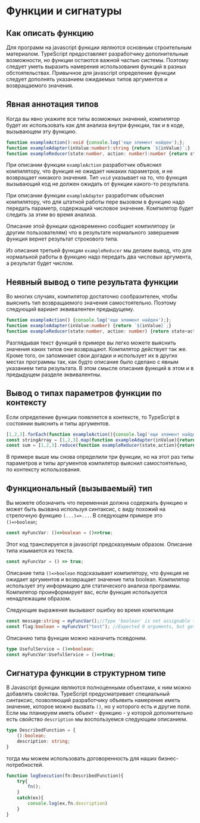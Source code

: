# Функции и сигнатуры

## Как описать функцию

Для программ на javascript функции являются основным строительным материалом.  TypeScript  предоставляет разработчику дополнительные возможности, но функции остаются важной частью системы. Поэтому следует уметь выразить намерения использования функций в разных обстоятельствах. Привычное для javascript определение функции следует дополнять указанием ожидаемых типов аргументов и возвращаемого значения.

## Явная аннотация типов

Когда вы явно укажите все типы возможных значений, компилятор будет их использовать как для анализа внутри функции, так и в коде, вызывающем эту функцию.

```typescript
function exampleAction():void {console.log('еще элемент найден');};
function exampleAdapter(inValue:number):string {return `${inValue}`;}
function exampleReducer(state:number, action: number):number {return state+action;}
```

При описании функции `exampleAction` разработчик объяснил компилятору, что функция не ожидает никаких параметров, и не возвращает никакого значения. Тип `void` указывает на то, что функция вызывающий код не должен ожидать от функции какого-то результата.

При описании функции `exampleAdapter` разработчик объяснил компилятору, что для штатной работы пере вызовом в функцию надо передать параметр, содержащий числовое значение. Компилятор будет следить за этим во время анализа.

Описание этой функции одновременно сообщает компилятору (и другим пользователям) что в результате нормального завершения функция вернет результат строкового типа.

Из описания третьей функции `exampleReducer` мы делаем вывод, что для нормальной работы в функцию надо передать два числовых аргумента, а результат будет числом.

## Неявный вывод о типе результата функции

Во многих случаях, компилятор достаточно сообразителен, чтобы выяснить тип возвращаемого значения самостоятельно. Поэтому следующий вариант эквивалентен предыдущему.

```typescript
function exampleAction() {console.log('еще элемент найден');};
function exampleAdapter(inValue:number) {return `${inValue}`;}
function exampleReducer(state:number, action: number) {return state+action;}
```

Разглядывая текст функций в примере вы легко можете выяснить значения каких типов они возвращают. Компилятор действует так же. Кроме того, он запоминает свои догадки и использует их в других местах программы так, как будто описание было сделано с явным указанием типа результата. В этом смысле описания функций в этом и в предыдущем разделе эквивалентны.
 
## Вывод о типах параметров функции по контексту

Если определение функции появляется в контексте, то TypeScript в состоянии выяснить и типы аргументов.

```typescript
[1,2,3].forEach(function exampleAction(){console.log('еще элемент найден')});
const stringArray = [1,2,3].map(function exampleAdapter(inValue){return `${inValue}`;});
const sum = [1,2,3].reduce(function exampleReducer(state,action){return state+action},0);
```

В примере выше мы снова определили три функции, но на этот раз типы параметров и типы аргументов компилятор выяснил самостоятельно, по контексту использования.

## Функциональный (вызываемый) тип

Вы можете обозначить что переменная должна содержать функцию и может быть вызвана используя синтаксис, с виду похожий на стрелочную функцию `(...)=>...`. В следующем примере это `()=>boolean`;

```typescript
const myFuncVar: ()=>boolean = ()=>true;
```

Этот код транслируется в javascript предсказуемым образом. Описание типа изымается из текста.

```javascript
const myFuncVar = () => true;
```

Описание типа `()=>boolean` подсказывает компилятору, что функция не ожидает аргументов и возвращает значение типа boolean. Компилятор использует эту информацию для статического анализа программы. Компилятор проинформирует вас, если функция используется ненадлежащим образом.

Следующие выражения вызывают ошибку во время компиляции

```typescript
const message:string = myFuncVar();//Type 'boolean' is not assignable to type 'string'.
const flag:boolean = myFuncVar("test"); //Expected 0 arguments, but got 1.
```

Описанию типа функции можно назначить псевдоним.

```typescript
type UsefulService = ()=>boolean;
const myFuncVar:UsefulService = ()=>true;
```

## Сигнатура функции в структурном типе

В Javascript функции являются полноценными объектами, к ним можно добавлять свойства.  TypeScript  предусматривает специальный синтаксис, позволяющий разработчику объявить намерение иметь значение, которое можно вызвать `()`, но у которого есть и другие поля. Если мы планируем иметь объект - функцию - у которой дополнительно есть свойство `description` мы воспользуемся следующим описанием.

```typescript
type DescribedFunction = {
    ():boolean;
    description: string;
}
```

тогда мы можем использовать договоренность для наших бизнес-потребностей. 

```typescript
function logExecution(fn:DescribedFunction){
    try{
        fn();
    }
    catch(ex){
        console.log(ex,fn.description)
    }
}
```


